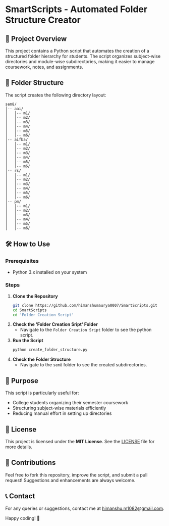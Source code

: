 # SmartScripts - Automated Folder Structure Creator

## 📌 Project Overview
This project contains a Python script that automates the creation of a structured folder hierarchy for students. The script organizes subject-wise directories and module-wise subdirectories, making it easier to manage coursework, notes, and assignments.

## 📂 Folder Structure
The script creates the following directory layout:
```
sem8/
│-- aai/
│   │-- m1/
│   │-- m2/
│   │-- m3/
│   │-- m4/
│   │-- m5/
│   │-- m6/
│-- aifba/
│   │-- m1/
│   │-- m2/
│   │-- m3/
│   │-- m4/
│   │-- m5/
│   │-- m6/
│-- rs/
│   │-- m1/
│   │-- m2/
│   │-- m3/
│   │-- m4/
│   │-- m5/
│   │-- m6/
│-- pm/
│   │-- m1/
│   │-- m2/
│   │-- m3/
│   │-- m4/
│   │-- m5/
│   │-- m6/
```

## 🛠 How to Use
### Prerequisites
- Python 3.x installed on your system

### Steps
1. **Clone the Repository**
   ```sh
   git clone https://github.com/himanshumaurya0007/SmartScripts.git
   cd SmartScripts
   cd 'Folder Creation Script'
   ```
2. **Check the 'Folder Creation Sript' Folder**
   - Navigate to the `Folder Creation Sript` folder to see the python script.
2. **Run the Script**
   ```sh
   python create_folder_structure.py
   ```
3. **Check the Folder Structure**
   - Navigate to the `sem8` folder to see the created subdirectories.

## 🎯 Purpose
This script is particularly useful for:
- College students organizing their semester coursework
- Structuring subject-wise materials efficiently
- Reducing manual effort in setting up directories

## 🔖 License
This project is licensed under the **MIT License**. See the [LICENSE](LICENSE) file for more details.

## 🤝 Contributions
Feel free to fork this repository, improve the script, and submit a pull request! Suggestions and enhancements are always welcome.

## 📞 Contact
For any queries or suggestions, contact me at [himanshu.m1082@gmail.com](mailto:himanshu.m1082@gmail.com).

Happy coding! 🚀
